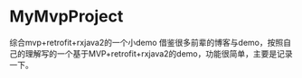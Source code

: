 # MyMvpProject
综合mvp+retrofit+rxjava2的一个小demo
借鉴很多前辈的博客与demo，按照自己的理解写的一个基于MVP+retrofit+rxjava2的demo，功能很简单，主要是记录一下。
